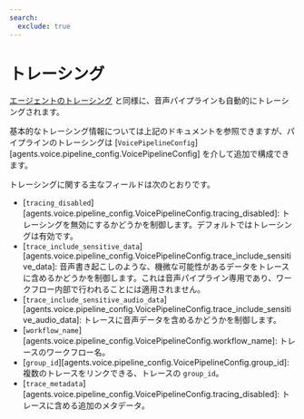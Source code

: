 ```yaml
---
search:
  exclude: true
---
```

# トレーシング

[エージェントのトレーシング](../tracing.md) と同様に、音声パイプラインも自動的にトレーシングされます。

基本的なトレーシング情報については上記のドキュメントを参照できますが、パイプラインのトレーシングは [`VoicePipelineConfig`][agents.voice.pipeline_config.VoicePipelineConfig] を介して追加で構成できます。

トレーシングに関する主なフィールドは次のとおりです。

-   [`tracing_disabled`][agents.voice.pipeline_config.VoicePipelineConfig.tracing_disabled]: トレーシングを無効にするかどうかを制御します。デフォルトではトレーシングは有効です。
-   [`trace_include_sensitive_data`][agents.voice.pipeline_config.VoicePipelineConfig.trace_include_sensitive_data]: 音声書き起こしのような、機微な可能性があるデータをトレースに含めるかどうかを制御します。これは音声パイプライン専用であり、ワークフロー内部で行われることには適用されません。
-   [`trace_include_sensitive_audio_data`][agents.voice.pipeline_config.VoicePipelineConfig.trace_include_sensitive_audio_data]: トレースに音声データを含めるかどうかを制御します。
-   [`workflow_name`][agents.voice.pipeline_config.VoicePipelineConfig.workflow_name]: トレースのワークフロー名。
-   [`group_id`][agents.voice.pipeline_config.VoicePipelineConfig.group_id]: 複数のトレースをリンクできる、トレースの `group_id`。
-   [`trace_metadata`][agents.voice.pipeline_config.VoicePipelineConfig.tracing_disabled]: トレースに含める追加のメタデータ。